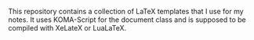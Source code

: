 This repository contains a collection of LaTeX templates that I use for my notes.
It uses KOMA-Script for the document class and is supposed to be compiled with XeLateX or LuaLaTeX.
